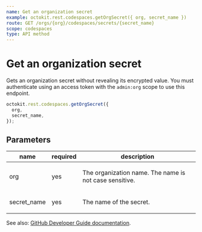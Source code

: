 ```yaml
---
name: Get an organization secret
example: octokit.rest.codespaces.getOrgSecret({ org, secret_name })
route: GET /orgs/{org}/codespaces/secrets/{secret_name}
scope: codespaces
type: API method
---
```


# Get an organization secret

Gets an organization secret without revealing its encrypted value.
You must authenticate using an access token with the `admin:org` scope to use this endpoint.

```js
octokit.rest.codespaces.getOrgSecret({
  org,
  secret_name,
});
```

## Parameters

<table>
  <thead>
    <tr>
      <th>name</th>
      <th>required</th>
      <th>description</th>
    </tr>
  </thead>
  <tbody>
    <tr><td>org</td><td>yes</td><td>

The organization name. The name is not case sensitive.

</td></tr>
<tr><td>secret_name</td><td>yes</td><td>

The name of the secret.

</td></tr>
  </tbody>
</table>

See also: [GitHub Developer Guide documentation](https://docs.github.com/rest/reference/codespaces#get-an-organization-secret).
